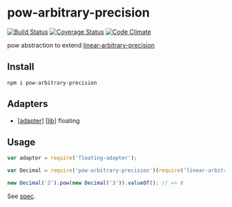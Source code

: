 # pow-arbitrary-precision

[![Build Status](https://travis-ci.org/javiercejudo/pow-arbitrary-precision.svg)](https://travis-ci.org/javiercejudo/pow-arbitrary-precision)
[![Coverage Status](https://coveralls.io/repos/javiercejudo/pow-arbitrary-precision/badge.svg?branch=master)](https://coveralls.io/r/javiercejudo/pow-arbitrary-precision?branch=master)
[![Code Climate](https://codeclimate.com/github/javiercejudo/pow-arbitrary-precision/badges/gpa.svg)](https://codeclimate.com/github/javiercejudo/pow-arbitrary-precision)

pow abstraction to extend [linear-arbitrary-precision](https://github.com/javiercejudo/linear-arbitrary-precision/)

## Install

    npm i pow-arbitrary-precision

## Adapters

- [[adapter]](https://github.com/javiercejudo/floating-adapter) [[lib]](https://github.com/javiercejudo/floating) floating

## Usage

```js
var adapter = require('floating-adapter');

var Decimal = require('pow-arbitrary-precision')(require('linear-arbitrary-precision')(adapter));

new Decimal('2').pow(new Decimal('3')).valueOf(); // => 8
```

See [spec](test/spec.js).
